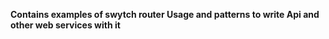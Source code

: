 **Contains examples of  swytch router  Usage and patterns to write 
Api and other web services with it**
